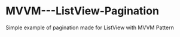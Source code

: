 MVVM---ListView-Pagination
==========================

Simple example of pagination made for ListView with MVVM Pattern
